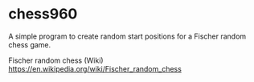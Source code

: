 # chess960
A simple program to create random start positions for a Fischer random chess game.

Fischer random chess (Wiki)
https://en.wikipedia.org/wiki/Fischer_random_chess